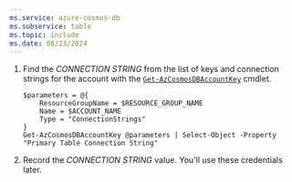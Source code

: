 ```yaml
---
ms.service: azure-cosmos-db
ms.subservice: table
ms.topic: include
ms.date: 08/23/2024
---
```

1. Find the *CONNECTION STRING* from the list of keys and connection strings for the account with the [``Get-AzCosmosDBAccountKey``](/powershell/module/az.cosmosdb/get-azcosmosdbaccountkey) cmdlet.

    ```azurepowershell-interactive
    $parameters = @{
        ResourceGroupName = $RESOURCE_GROUP_NAME
        Name = $ACCOUNT_NAME
        Type = "ConnectionStrings"
    }    
    Get-AzCosmosDBAccountKey @parameters | Select-Object -Property "Primary Table Connection String"    
    ```

1. Record the *CONNECTION STRING* value. You'll use these credentials later.
